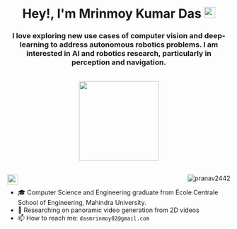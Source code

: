 <div align="center">
  <h1>Hey!, I'm Mrinmoy Kumar Das</a> <img src="https://media.giphy.com/media/hvRJCLFzcasrR4ia7z/giphy.gif" width="25px"> </h1>
  
  <p>
   <h3 align="center">I love exploring new use cases of computer vision and deep-learning to address autonomous robotics problems. I am interested in AI and robotics research, particularly in perception and navigation.</h3>
  </p>
  
  <br />
  <img height="180em" src="https://github-readme-stats-eight-theta.vercel.app/api?username=MKD-026&show_icons=true&theme=algolia&include_all_commits=true&count_private=true"/><br /><br />
</div>



<p >
<a href="https://www.linkedin.com/in/mrinmoy-kumar-das-887798115/">
  <img align="left" width="24px" src="https://raw.githubusercontent.com/rahuldkjain/github-profile-readme-generator/master/src/images/icons/Social/linked-in-alt.svg"  />
</a>
<p align="right"> <img src="https://komarev.com/ghpvc/?username=MKD-0262&label=Profile%20views&color=0e75b6&style=flat" alt="pranav2442" /> 

</p>

- 🎓 Computer Science and Engineering graduate from École Centrale School of Engineering, Mahindra University.
- 🧠 Researching on panoramic video generation from 2D videos 
- 📫 How to reach me: `dasmrinmoy02@gmail.com`

<!---
MKD-026/MKD-026 is a ✨ special ✨ repository because its `README.md` (this file) appears on your GitHub profile.
You can click the Preview link to take a look at your changes.
--->
